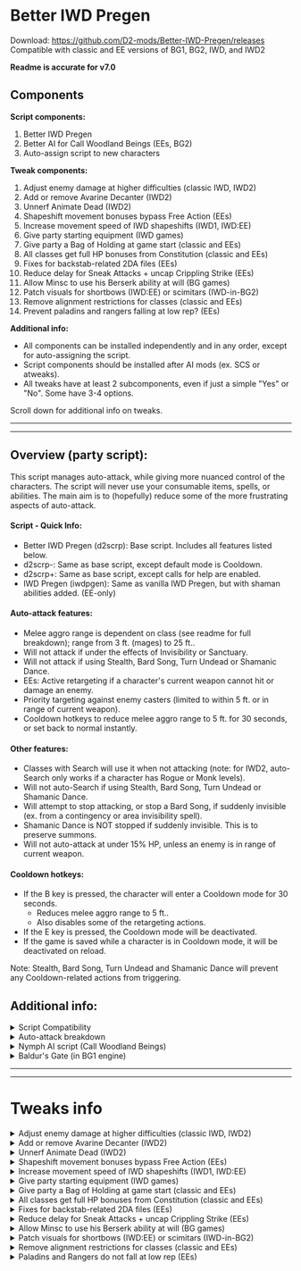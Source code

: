 # Better IWD Pregen
Download: https://github.com/D2-mods/Better-IWD-Pregen/releases  
Compatible with classic and EE versions of BG1, BG2, IWD, and IWD2

**Readme is accurate for v7.0**


Components
-

**Script components:**
1. Better IWD Pregen
2. Better AI for Call Woodland Beings (EEs, BG2)
3. Auto-assign script to new characters

**Tweak components:**
1. Adjust enemy damage at higher difficulties (classic IWD, IWD2)
2. Add or remove Avarine Decanter (IWD2)
3. Unnerf Animate Dead (IWD2)
4. Shapeshift movement bonuses bypass Free Action (EEs)
5. Increase movement speed of IWD shapeshifts (IWD1, IWD:EE)
6. Give party starting equipment (IWD games)
7. Give party a Bag of Holding at game start (classic and EEs)
8. All classes get full HP bonuses from Constitution (classic and EEs)
9. Fixes for backstab-related 2DA files (EEs)
10. Reduce delay for Sneak Attacks + uncap Crippling Strike (EEs)
11. Allow Minsc to use his Berserk ability at will (BG games)
12. Patch visuals for shortbows (IWD:EE) or scimitars (IWD-in-BG2)
13. Remove alignment restrictions for classes (classic and EEs)
14. Prevent paladins and rangers falling at low rep? (EEs)


**Additional info:**
- All components can be installed independently and in any order, except for auto-assigning the script.
- Script components should be installed after AI mods (ex. SCS or atweaks).
- All tweaks have at least 2 subcomponents, even if just a simple "Yes" or "No". Some have 3-4 options.

Scroll down for additional info on tweaks.

---
---

Overview (party script):
-
This script manages auto-attack, while giving more nuanced control of the characters. The script will never use your consumable items, spells, or abilities. The main aim is to (hopefully) reduce some of the more frustrating aspects of auto-attack.

#### Script - Quick Info:
- Better IWD Pregen (d2scrp): Base script. Includes all features listed below.
- d2scrp-: Same as base script, except default mode is Cooldown.
- d2scrp+: Same as base script, except calls for help are enabled.
- IWD Pregen (iwdpgen): Same as vanilla IWD Pregen, but with shaman abilities added. (EE-only)

#### Auto-attack features:
- Melee aggro range is dependent on class (see readme for full breakdown); range from 3 ft. (mages) to 25 ft..
- Will not attack if under the effects of Invisibility or Sanctuary.
- Will not attack if using Stealth, Bard Song, Turn Undead or Shamanic Dance.
- EEs: Active retargeting if a character's current weapon cannot hit or damage an enemy.
- Priority targeting against enemy casters (limited to within 5 ft. or in range of current weapon).
- Cooldown hotkeys to reduce melee aggro range to 5 ft. for 30 seconds, or set back to normal instantly.

#### Other features:
- Classes with Search will use it when not attacking (note: for IWD2, auto-Search only works if a character has Rogue or Monk levels).
- Will not auto-Search if using Stealth, Bard Song, Turn Undead or Shamanic Dance.
- Will attempt to stop attacking, or stop a Bard Song, if suddenly invisible (ex. from a contingency or area invisibility spell).
- Shamanic Dance is NOT stopped if suddenly invisible. This is to preserve summons.
- Will not auto-attack at under 15% HP, unless an enemy is in range of current weapon.

#### Cooldown hotkeys:
- If the B key is pressed, the character will enter a Cooldown mode for 30 seconds.
	- Reduces melee aggro range to 5 ft..
	- Also disables some of the retargeting actions.
- If the E key is pressed, the Cooldown mode will be deactivated.
- If the game is saved while a character is in Cooldown mode, it will be deactivated on reload.

Note: Stealth, Bard Song, Turn Undead and Shamanic Dance will prevent any Cooldown-related actions from triggering.


Additional info:
-
<details>
  <summary>Script Compatibility</summary>
  
---

**Info:**
- EEs: BG:EE, BG2:EE, IWD:EE, EET (tested on v2.5/v2.6)
- Classic: BG1, BG2, IWD, IWD2 (tested with GOG versions)

Also compatible with any BG2 conversion mods (ex. BGT or Classic Adventures).

#### Classic BG2 engine:  
- TobEx (v26/v28): Compatibility issues should be fixed (v3.7 and later).  
- TobEx Afterlife: Use v29.10 or later. (http://www.shsforums.net/files/file/1274-tobex-afterlife)  
- Improved GUI mod: Use v5.1 or later. (http://www.shsforums.net/files/file/1265-bg2-improved-gui)

NOTE: I'm not 100% sure the scripts work with expansionless versions of the classic games.
  
---

</details>

<details>
  <summary>Auto-attack breakdown</summary>
  
---

#### BG(EE), BG2(EE), IWD(EE):
  ```
Class: Fighter, Ranger, Paladin, including any multiclass combinations
	Conditions (one must be met to auto-attack)
	1. Enemy is within range of the currently equipped weapon
	2. Enemy is within 25 ft.
	3. Attacked by enemy

Class: Kensai, Monk, Shapeshift/Polymorph (without Fighter levels)
	Conditions (one must be met to auto-attack)
	1. Enemy is within range of the currently equipped weapon
	2. Enemy is within 18 ft.
	3. Attacked by enemy

Class: Cleric, Druid, Shaman, Thief, Bard, Cleric/Thief
	Conditions (one must be met to auto-attack)
	1. Enemy is within range of the currently equipped weapon
	2. Enemy is within 12 ft.

Class: Mage, Sorcerer, Mage/Thief, Cleric/Mage
	Conditions (one must be met to auto-attack)
	1. Enemy is within range of the currently equipped weapon
	2. Enemy is within 3 ft.
	3. If THAC0 is less than 5, will attack if enemy is within 12 ft.
  ```

#### IWD2:
  ```
Class: Fighter, Ranger, Paladin or Barbarian (single-class or multiclass with 3+ levels)
	Conditions (one must be met to auto-attack)
	1. Enemy is within range of the currently equipped weapon
	2. Enemy is within 25 ft.
	3. Attacked by enemy

Class: Monk (Level 9+), Wild Shape/Tenser's/Iron Body (without 3+ warrior levels)
	Conditions (one must be met to auto-attack)
	1. Enemy is within range of the currently equipped weapon
	2. Enemy is within 18 ft.
	3. Attacked by enemy

Class: Cleric, Druid, Monk, Thief or Bard, including multiclass with Wizard or Sorcerer
	Conditions (one must be met to auto-attack)
	1. Enemy is within range of the currently equipped weapon
	2. Enemy is within 12 ft.

Class: Wizard or Sorcerer
	Conditions (one must be met to auto-attack)
	1. Enemy is within range of the currently equipped weapon
	2. Enemy is within 3 ft.
  ```
  
---

</details>

<details>
  <summary>Nymph AI script (Call Woodland Beings)</summary>
  
---

#### Option 1 - Revised script:
- Smarter spellcasting (better targeting and not as wasteful)
- Won't cast statuses on undead or enemies with high magic resist
- Will teleport to catch up with the party (i.e. while traveling with Boots of Speed)
- Is more cautious at low HP if it has spells remaining
- Will not attack or cast spells at enemies if invisible
- Cooldown hotkeys to delay spellcasting

Compatible with EEs and original BG2 engine.  
Not compatible with atweaks PnP Fey (will be skipped during installation).

> DDoor: As in the unmodded script, the nymph may use Dimension Door at will if conditions are met. It will alway teleport to either the nearest enemy or to a PC (usually, its summoner). It will not use Dimension Door if invisible, unless instructed to by the player (with the D key).

> Marking: The nymph "marks" a PC as an object for various actions (by default, this is the summoner). If the marked PC is not on the map for any reason, the nymph will choose another PC on the same map. The nymph will always switch back to its summoner if in visual range. Note that the summoner, as an identifier, is not saved if a summon is still on the map (so if reloading, the script will default to Player1 as the "marked" PC).

Hotkeys:
- If the D key is pressed outside of combat, and not in visual range of enemies, the nymph will teleport to its summoner (or other PC)
- If the B key is pressed, the nymph will enter Cooldown for 3 rounds; will not cast offensive spells or teleport to an enemy in Cooldown mode
- If the E key is pressed, the Cooldown timer is set to 0 (deactivated)



#### Option 2 - Patch existing script:
- Adds Cooldown hotkeys (B to enable, E to disable)
- Adds D hotkey to teleport to party
- Will teleport to party if not in visual range (and not invisible)
- Will preserve invisibility
- Usable with atweaks PnP Fey, as well as AI mods that still use NYMPH.BCS (ex. SCS)

NOTE: Dimension Door is more limited with this patch. Will only teleport to the summoner or Player1.
  
---

</details>

<details>
  <summary>Baldur's Gate (in BG1 engine)</summary>
  
---

#### BG1 script info:
- Characters will preserve Hide/Invisibility/Sanctuary
- Melee aggro ranges working
- Calls for help working (d2scrp+)
- Cooldown hotkeys working
- No auto-Search (the FindTraps() script action doesn't work)

NOTE: Bard Song and Turn Undead won't prevent auto-attacking, but you can keep them active during battle if the character is standing outside melee aggro range (obviously with a melee weapon equipped)
  
---

</details>


---
---


# Tweaks info

<details>
  <summary>Adjust enemy damage at higher difficulties (classic IWD, IWD2)</summary>
  
---

Adjust enemy damage at higher difficulties (classic IWD, IWD2)
-

- The party normally takes 2x damage on Insane/HoF (or 1.5x on Very Hard).
- This component removes the damage bonus by setting this option in the game INI:

> Suppress Extra Difficulty Damage=1

NOTE: For IWD2, this setting doesn't work in the unmodded game. Thanks to an exe patch by Bubb, the option can be enabled. This patch is used with Bubb's permission.
  
---

</details>

<details>
  <summary>Add or remove Avarine Decanter (IWD2)</summary>
  
---

Add or remove Avarine Decanter (IWD2)
-

- This component adds or hides this item from the seller's store.
- Official patches added the other bonus items, but not this one.
- GOG version includes it by default.
  
---

</details>

<details>
  <summary>Unnerf Animate Dead (IWD2)</summary>
  
---

Unnerf Animate Dead (IWD2)
-

- This is a patching component. Should be safe to install after spell tweaks.
- The nerfed version caps at the Level 9 summons.
- Mages and Clerics both use SPWI501.SPL (the similar spell SPPR301.SPL exists, but is unused).
- Also corrects the chance of each creature type to 50/50 (was 51/49).

**Level - Summons**
- 1 - Skeleton, Skeleton Archer, Zombie
- 5 - Armored Skeleton, Chosen Zombie
- 7 - Boneguard Skeleton, Poison Zombie
- 9 - Greater Boneguard, Zombie Lord
- 11 - Cold Bones, Greater Zombie Lord
- 13 - Elite Greater Boneguard, Greater Drowned Dead
- 15 - Barrow Wight, Mummy King
- 17 - Apocalyptic Boneguard, Festering Drowned Dead

> NOTE: Festering Drowned Dead emits an aura, affecting living creatures, with several possible negative effects (including instant death) on a failed save vs. Fortitude. The aura prevents saving the game while active.

You can also manually unnerf this spell by deleting SPWI501.SPL from the override.
  
---

</details>

<details>
  <summary>Shapeshift movement bonuses bypass Free Action (EEs)</summary>
  
---

Shapeshift movement bonuses bypass Free Action (EEs)
-

This lets you set all movement bonuses from shapeshifts to bypass Free Action, or be blocked by Free Action. Note that a Free Action applied afterwards can still reset movement rate back to the base value. This component will also set all movement bonuses to the stacking multiplier. The EEs, especially IWD:EE, are inconsistent with these effects, and there are also differences between EE v2.5 and v2.6.

This component is similar to the one in my Polymorph fixes mod for IWD:EE, except it applies also to the BG:EE games. If differing options are chosen, the game will use whichever is installed last.
  
---

</details>

<details>
  <summary>Increase movement speed of IWD shapeshifts (IWD1, IWD:EE)</summary>
  
---

Increase movement speed of IWD shapeshifts (IWD1, IWD:EE)
-

- IWDEE: 
	- Increases movement of polar bear and winter wolf forms. 
	- Winter wolf will move slightly faster than in natural form.
	- Polar bear is similar speed or slightly slower (depending on angle of movement).

- Classic: 
	- Increases movement of all Druid shapeshifts. 
	- The winter wolf moves faster than in natural form. 
	- Polar bear gets a huge increase. It now moves similar speed to natural form (instead of ridiculously slow).
	- The boring beetle and elementals are slightly slower than natural form.

- Additional info:
	- There are no conflicts with this tweak and the similar tweak in my Polymorph fixes mod. If differing options are chosen, the game will use whichever is installed last.
	- Classic: Installer options are identical. Game doesn't have a polymorph spell.
  
---

</details>

<details>
  <summary>Give party starting equipment (IWD games)</summary>
  
---

Give party starting equipment (IWD games)
-

This component gives player characters basic starting weapons, because my characters aren't idiots who travel to Icewind Dale unprepared. For IWD2, the pre-made parties already start out equipped, so this just makes it more fair for custom parties.

This is a global script that runs once per character per game.


**Component 1 (auto-equip)**

Instructions:
- Start a new game with new characters (you can also load one saved at the start).
- Wait a few seconds for the script to run for each character.
- That's it. The items will be either equipped or in the inventory.
- For classic IWD, you may need to open/close the Inventory screen 1-2 times to make the script run.

NOTE: Auto-equip option is not compatible with proficiency overhauls.


<details>
  <summary>Additional info:</summary>

---

IWDEE:
- Items are created based on a character's proficiencies (up to 1 melee and 1 ranged).
- Characters with no melee profs will keep the starting staff.
- Weapons are added to the quickslots or inventory.
- No known issues.

Classic IWD:
- This game doesn't have a way to detect proficiencies from a script.
- The party receives a randomized set of items (a few items are non-random).
- Total amount of items received is based on size of the initial party.
- For organization, all weapons will be in the inventories of Player1 or Player2.
- Characters will keep the starting staff (removing it can lead to a possible crash).

IWD2:
- This game doesn't have a way to detect Feats from a script.
- Each character receives one melee and one ranged weapon.
- Items are slightly randomized. Possible items are based on character class.
- Weapons are moved to the quickslots, but are NOT auto-equipped.
- Do one of the following to equip weapons:
	- Save and reload
	- Open and exit Character arbitration
	- Pick up and re-equip each weapon

IWD-in-BG2:
- Works the same as in IWD:EE.
- Quickslot icon is not automatically updated.
- To update the icon, pick up and re-equip each weapon (save/reload doesn't work).

---

</details>

**Component 2 (weapon bag)**

This component will give the party a bag, containing a selection of weapons. A single bag is given and the player can choose what to do with unwanted items (i.e. sell or throw away). The contents is the same regardless of party size. The bag contains at least one of each weapon type, so it should be compatible with any Proficiencies overhauls.

NOTE: If the separate "Give party a Bag of Holding" component is not installed, then items can only be taken out of the weapon bag. If it is installed, then the bag is changed to a normal Bag of Holding. You only have one bag with both installed, and install order doesn't matter.
  
---

</details>

<details>
  <summary>Give party a Bag of Holding at game start (classic and EEs)</summary>
  
---

Give party a Bag of Holding at game start (classic and EEs)
-

- The first 3 components give a Bag of Holding with differing max capacities. 
- The "Bottomless" option has a capacity of 32767 items, same number used by Tweaks Anthology.
- Compatible with all IE games that support Bags of Holding (except PsT:EE for now).


**Option 4 (EEs) - Bottomless, and Gold is exchanged when adding/removing items (experimental)**

You start with a bottomless bag (60000+ capacity), but unlike other bags, gold is added or taken away whenever items are transferred. Otherwise, it works like a regular bag.

Note that taking items out of the bag isn't cheap. I set to a 180% markup, so comparable to the more expensive merchants. However, the gold you get for putting items into the bag is higher than what you'd get from most stores and there's no depreciation. In BG2, the amounts are comparable to the best ToB merchants. In IWD, there are several merchants that will pay more, but most will only accept certain item types.


<details>
  <summary>Additional info (Option 4):</summary>

---

- Bag screen won't show any numbers (for current gold or amounts transferred).
- You can sell items in the bag to merchants (still costs gold to remove from bag).
- Reputation has no effect.
- Charisma of the active character (the one with the bag) adjusts price for buying items back.

NOTE: Items cannot be taken out of the bag if party lacks the gold to buy it back.

**Issues/Exploits:**
- Rechargeable items: Gold gained when putting in the bag is always the same (current charges doesn't matter). Removing an item, however, costs less with fewer charges. At 0 charges, an item is actually free to take out. So you can deplete an item of charges, then continually add and remove it to make infinite gold.
- Items with 1 gold base price will give 0 gold when putting in the bag.

---

</details>
  
---

</details>

<details>
  <summary>All classes get full HP bonuses from Constitution (classic and EEs)</summary>
  
---

All classes get full HP bonuses from Constitution (classic and EEs)
-

- Choice between 2e/BG-style or the more even HP curve of later editions.
- Usable with all versions of BG1, BG2, and IWD, including conversion mods.
  
---

</details>

<details>
  <summary>Fixes for backstab-related 2DA files (EEs)</summary>
  
---

Fixes for backstab-related 2DA files (EEs)
-

- Fixes problematic lines in backstab-related 2das (added by some mod kits).
- Also makes sure base-game kits have correct progression to level 40 or 50.
- Will also add all files necessary for Sneak Attack (if missing).
  
---

</details>

<details>
  <summary>Reduce delay for Sneak Attacks + uncap Crippling Strike (EEs)</summary>
  
---

Reduce delay for Sneak Attacks + uncap Crippling Strike (EEs)
-

Reduce delay for Sneak Attacks:
- Default delay is 420 seconds (i.e. immunity effect on target).
- Options to reduce delay to 6 or 30 seconds, or keep unchanged.
- 3rd option (no change) will patch effects if a related tweak from OlvynTweaks is detected.

Uncap Crippling Strike:
- Allows Crippling Strike to scale to -16 (Assassin at level 50).
- By default, the stat reduction is capped at -7 (EE v2.5 and v2.6.6).
- The dialogue box and Record screen could show higher numbers, but the effect never went past -7.
- Main purpose is to allow Assassins to reach -10 in IWD:EE.
  
---

</details>

<details>
  <summary>Allow Minsc to use his Berserk ability at will (BG games)</summary>
  
---

Allow Minsc to use his Berserk ability at will (BG games)
-

- Can set duration to 30, 60, or 120 seconds.
- The way it works differs by game:
	- EEs: Can be recast at any time (stat bonuses do not stack).
	- BG1: Regain ability after duration runs out.
	- BG2: Regain ability immediately, but cannot recast until duration runs out.
- BG2EE: Fixes a timing error, which caused Minsc to always take damage when the ability ended, even at full health.
- BG2: Fixes incorrect durations for some effects (tested in BG2 fixpack v13)

NOTE: Will be skipped if Rashemi Berserker (Artisan's Kitpack) is installed
  
---

</details>

<details>
  <summary>Patch visuals for shortbows (IWD:EE) or scimitars (IWD-in-BG2)</summary>
  
---

Patch visuals for shortbows (IWD:EE) or scimitars (IWD-in-BG2)
-

- IWDEE: Patch shortbows to use shortbow appearance (as in classic IWD)
- IWD-in-BG2: Patch scimitars to use scimitar appearance (was using long sword)

NOTE: Shortbow appearance can't be set for IWD-in-BG2
  
---

</details>

<details>
  <summary>Remove alignment restrictions for classes (classic and EEs)</summary>
  
---

Remove alignment restrictions for classes (classic and EEs)
-

- All classes can be any alignment
- Affects all kits as well, including mod kits
  
---

</details>

<details>
  <summary>Paladins and Rangers do not fall at low rep (EEs)</summary>
  
---

Paladins and Rangers do not fall at low rep (EEs)
-

- Prevent falling at low rep
- Affects all kits as well, including mod kits
  
---

</details>